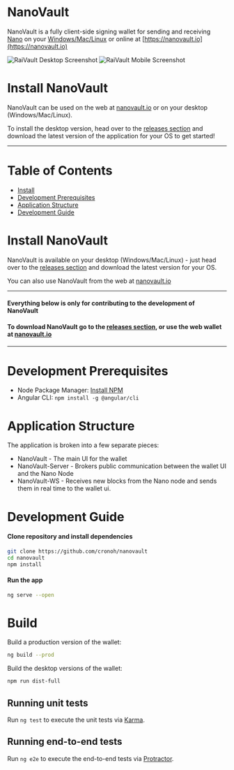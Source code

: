 # NanoVault

NanoVault is a fully client-side signing wallet for sending and receiving [Nano](https://github.com/nanocurrency/raiblocks) 
on your [Windows/Mac/Linux](https://github.com/cronoh/nanovault/releases) or online at [https://nanovault.io](https://nanovault.io)

![RaiVault Desktop Screenshot](https://s3-us-west-2.amazonaws.com/nanovault.io/Desktop-Preview.png)
![RaiVault Mobile Screenshot](https://s3-us-west-2.amazonaws.com/nanovault.io/Mobile-Preview.png)

# Install NanoVault

NanoVault can be used on the web at [nanovault.io](https://nanovault.io) or on your desktop (Windows/Mac/Linux).

To install the desktop version, head over to the [releases section](https://github.com/cronoh/nanovault/releases) and download the latest version of the application for your OS to get started!

___

# Table of Contents
* [Install](#install-nanovault)
* [Development Prerequisites](#development-prerequisites)
* [Application Structure](#application-structure)
* [Development Guide](#development-guide)

# Install NanoVault
NanoVault is available on your desktop (Windows/Mac/Linux) - just head over to the [releases section](https://github.com/cronoh/nanovault/releases) and download the latest version for your OS.

You can also use NanoVault from the web at [nanovault.io](https://nanovault.io)

___

#### Everything below is only for contributing to the development of NanoVault
#### To download NanoVault go to the [releases section](https://github.com/cronoh/nanovault/releases), or use the web wallet at [nanovault.io](https://nanovault.io)

___


# Development Prerequisites
- Node Package Manager: [Install NPM](https://www.npmjs.com/get-npm)
- Angular CLI: `npm install -g @angular/cli`


# Application Structure

The application is broken into a few separate pieces:

- NanoVault - The main UI for the wallet
- NanoVault-Server - Brokers public communication between the wallet UI and the Nano Node
- NanoVault-WS - Receives new blocks from the Nano node and sends them in real time to the wallet ui.


# Development Guide
#### Clone repository and install dependencies
```bash
git clone https://github.com/cronoh/nanovault
cd nanovault
npm install
```

#### Run the app
```bash
ng serve --open
```

# Build
Build a production version of the wallet:
```bash
ng build --prod
```

Build the desktop versions of the wallet:
```bash
npm run dist-full
```

## Running unit tests

Run `ng test` to execute the unit tests via [Karma](https://karma-runner.github.io).

## Running end-to-end tests

Run `ng e2e` to execute the end-to-end tests via [Protractor](http://www.protractortest.org/).

